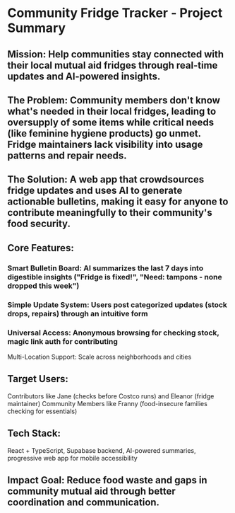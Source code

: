 # Community Fridge Tracker - Project Summary

## Mission: Help communities stay connected with their local mutual aid fridges through real-time updates and AI-powered insights.

## The Problem: Community members don't know what's needed in their local fridges, leading to oversupply of some items while critical needs (like feminine hygiene products) go unmet. Fridge maintainers lack visibility into usage patterns and repair needs.

## The Solution: A web app that crowdsources fridge updates and uses AI to generate actionable bulletins, making it easy for anyone to contribute meaningfully to their community's food security.

## Core Features:

### Smart Bulletin Board: AI summarizes the last 7 days into digestible insights ("Fridge is fixed!", "Need: tampons - none dropped this week")

### Simple Update System: Users post categorized updates (stock drops, repairs) through an intuitive form

### Universal Access: Anonymous browsing for checking stock, magic link auth for contributing
Multi-Location Support: Scale across neighborhoods and cities

## Target Users:

Contributors like Jane (checks before Costco runs) and Eleanor (fridge maintainer)
Community Members like Franny (food-insecure families checking for essentials)

## Tech Stack: 
React + TypeScript, Supabase backend, AI-powered summaries, progressive web app for mobile accessibility

## Impact Goal: Reduce food waste and gaps in community mutual aid through better coordination and communication.